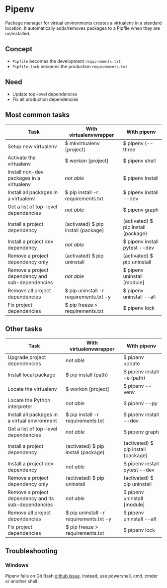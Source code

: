 # Pipenv
Package manager for virtual environments creates a virtualenv in a standard location. It automatically adds/removes packages to a Pipfile when they are un/installed.


## Concept
* `Pipfile` becomes the development `requirements.txt`
* `Pipfile.lock` becomes the production `requirements.txt`


## Need
* Update top-level dependencies
* Fix all production dependencies


## Most common tasks
| Task          | With virtualenvwrapper | With pipenv   |
|---------------|---------------|-------|
| Setup new virtualenv | $ mkvirtualenv [project] | $ pipenv (--three|--two) |
| Activate the virtualenv | $ workon [project] | $ pipenv shell |
| Install non-dev packages in a virtualenv | _not able_ | $ pipenv install |
| Install all packages in a virtualenv | $ pip install -r requirements.txt | $ pipenv install --dev |
| Get a list of top-level dependencies | _not able_ | $ pipenv graph |
| Install a project dependency | (activated) $ pip install (package) | (activated) $ pip install (package) |
| Install a project dev dependency | _not able_ | $ pipenv install pytest --dev |
| Remove a project dependency only | (activated) $ pip uninstall  | (activated) $ pip uninstall |
| Remove a project dependency and sub-dependencies | _not able_ | $ pipenv uninstall [module] |
| Remove all project dependencies | $ pip uninstall -r requirements.txt -y | $ pipenv uninstall --all
| Fix project dependencies | $ pip freeze > requirements.txt | $ pipenv lock |

## Other tasks
| Task          | With virtualenvwrapper | With pipenv   |
|---------------|---------------|-------|
| Upgrade project dependencies | _not able_ | $ pipenv update |
| Install local package | $ pip install (path) | $ pipenv install -e (path) |
| Locate the virtualenv | $ workon [project] | $ pipenv --venv |
| Locate the Python interpreter | _not able_ | $ pipenv --py |
| Install all packages in a virtual environment | $ pip install -r requirements.txt | $ pipenv install --dev |
| Get a list of top-level dependencies | _not able_ | $ pipenv graph |
| Install a project dependency | (activated) $ pip install (package) | (activated) $ pip install (package) |
| Install a project dev dependency | _not able_ | $ pipenv install pytest --dev |
| Remove a project dependency only | (activated) $ pip uninstall  | (activated) $ pip uninstall |
| Remove a project dependency and its sub-dependencies | _not able_ | $ pipenv uninstall [module] |
| Remove all project dependencies | $ pip uninstall -r requirements.txt -y | $ pipenv uninstall --all
| Fix project dependencies | $ pip freeze > requirements.txt | $ pipenv lock |


## Troubleshooting
### Windows
Pipenv fails on Git Bash [github issue](https://github.com/pypa/pipenv/issues/970). Instead, use powershell, cmd, cmder or another shell.
